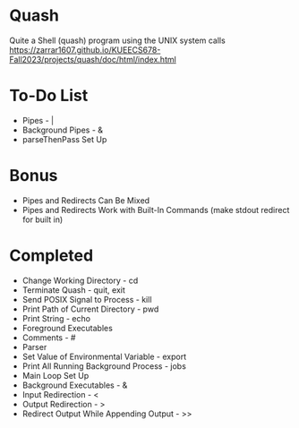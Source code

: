 # Quash
Quite a Shell (quash) program using the UNIX system calls
https://zarrar1607.github.io/KUEECS678-Fall2023/projects/quash/doc/html/index.html

# To-Do List
- Pipes - |
- Background Pipes - &
- parseThenPass Set Up

# Bonus
- Pipes and Redirects Can Be Mixed
- Pipes and Redirects Work with Built-In Commands (make stdout redirect for built in)

# Completed
- Change Working Directory - cd
- Terminate Quash - quit, exit
- Send POSIX Signal to Process - kill
- Print Path of Current Directory - pwd
- Print String - echo
- Foreground Executables
- Comments - #
- Parser
- Set Value of Environmental Variable - export
- Print All Running Background Process - jobs
- Main Loop Set Up
- Background Executables - &
- Input Redirection - <
- Output Redirection - >
- Redirect Output While Appending Output - >>
